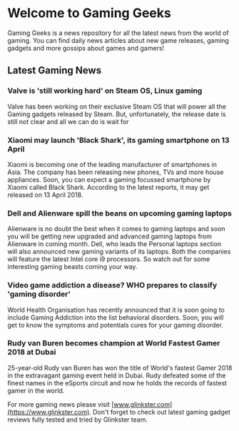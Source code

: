 # Welcome to Gaming Geeks

Gaming Geeks is a news repository for all the latest news from the world of gaming. You can find daily news articles about new game releases, gaming gadgets and more gossips about games and gamers!

## Latest Gaming News

### Valve is 'still working hard' on Steam OS, Linux gaming
Valve has been working on their exclusive Steam OS that will power all the Gaming gadgets released by Steam. But, unfortunately, the release date is still not clear and all we can do is wait for

### Xiaomi may launch 'Black Shark', its gaming smartphone on 13 April
Xiaomi is becoming one of the leading manufacturer of smartphones in Asia. The company has been releasing new phones, TVs and more house appliances. Soon, you can expect a gaming focussed smartphone by Xiaomi called Black Shark. According to the latest reports, it may get released on 13 April 2018.

### Dell and Alienware spill the beans on upcoming gaming laptops
Alienware is no doubt the best when it comes to gaming laptops and soon you will be getting new upgraded and advanced gaming laptops from Alienware in coming month. Dell, who leads the Personal laptops section will also announced new gaming variants of its laptops. Both the companies will feature the latest Intel core i9 processors. So watch out for some interesting gaming beasts coming your way.

### Video game addiction a disease? WHO prepares to classify 'gaming disorder'
World Health Organisation has recently announced that it is soon going to include Gaming Addiction into the list behavioral disorders. Soon, you will get to know the symptoms and potentials cures for your gaming disorder.

### Rudy van Buren becomes champion at World Fastest Gamer 2018 at Dubai
25-year-old Rudy van Buren has won the title of World's fastest Gamer 2018 in the extravagant gaming event held in Dubai. Rudy defeated some of the finest names in the eSports circuit and now he holds the records of fastest gamer in the world.

For more gaming news please visit [www.glinkster.com](https://www.glinkster.com). Don't forget to check out latest gaming gadget reviews fully tested and tried by Glinkster team.
